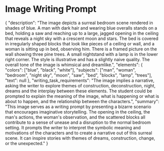 # Image Writing Prompt

{
  "description": "The image depicts a surreal bedroom scene rendered in shades of blue. A man with dark hair and wearing blue overalls stands on a bed, holding a saw and reaching up to a large, jagged opening in the ceiling that reveals a night sky with a crescent moon and stars. The bed is covered in irregularly shaped blocks that look like pieces of a ceiling or wall, and a woman is sitting up in bed, observing him. There is a framed picture on the wall showing three pine trees. A small nightstand with a lamp is in the lower right corner. The style is illustrative and has a slightly naive quality. The overall tone of the image is whimsical and dreamlike.",
   "elements": {
    "colors": ["blue", "black", "white"],
    "subjects": ["man", "woman", "bedroom", "night sky", "moon", "saw", "bed", "blocks", "lamp", "trees"],
     "text": null
     },
  "writing_task_requirements": "The image implies a narrative, asking the writer to explore themes of construction, deconstruction, night, dreams and the interplay between these elements. The student could be prompted to explain the meaning of the image, what is happening or what is about to happen, and the relationship between the characters.",
 "summary": "This image serves as a writing prompt by presenting a bizarre scenario that encourages imaginative storytelling. The opening in the ceiling, the man's actions, the woman's observation, and the scattered blocks all contribute to a sense of unease and a disruption to the normal bedroom setting. It prompts the writer to interpret the symbolic meaning and motivations of the characters and to create a narrative out of this surreal scene. It can inspire stories with themes of dreams, construction, change, or the unexpected."
}